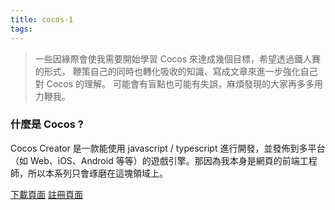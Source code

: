 ```yaml
---
title: cocos-1
tags:
---
```


> 一些因緣際會使我需要開始學習 Cocos 來達成幾個目標，希望透過鐵人賽的形式，
> 鞭策自己的同時也轉化吸收的知識、寫成文章來進一步強化自己對 Cocos 的理解。
> 可能會有盲點也可能有失誤，麻煩發現的大家再多多用力鞭我。

### 什麼是 Cocos ?

Cocos Creator 是一款能使用 javascript / typescript 進行開發，並發佈到多平台（如 Web、iOS、Android 等等）的遊戲引擎。那因為我本身是網頁的前端工程師，所以本系列只會琢磨在這塊領域上。

[下載頁面](https://www.cocos.com/en/creator-download)
[註冊頁面](https://auth.cocos.com/sign_up/register)